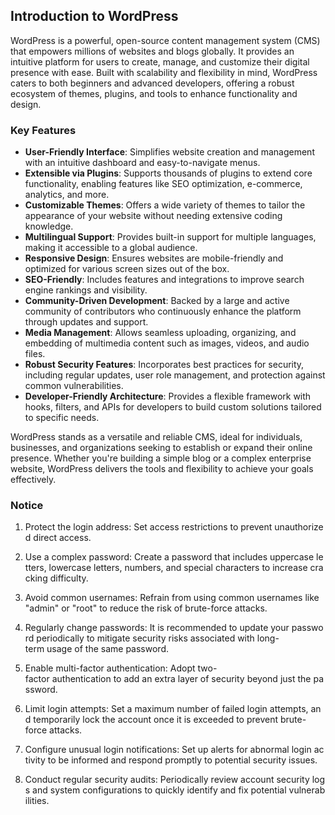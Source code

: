 ## Introduction to WordPress

WordPress is a powerful, open-source content management system (CMS) that empowers millions of websites and blogs globally. It provides an intuitive platform for users to create, manage, and customize their digital presence with ease. Built with scalability and flexibility in mind, WordPress caters to both beginners and advanced developers, offering a robust ecosystem of themes, plugins, and tools to enhance functionality and design.

### Key Features

- **User-Friendly Interface**: Simplifies website creation and management with an intuitive dashboard and easy-to-navigate menus.
- **Extensible via Plugins**: Supports thousands of plugins to extend core functionality, enabling features like SEO optimization, e-commerce, analytics, and more.
- **Customizable Themes**: Offers a wide variety of themes to tailor the appearance of your website without needing extensive coding knowledge.
- **Multilingual Support**: Provides built-in support for multiple languages, making it accessible to a global audience.
- **Responsive Design**: Ensures websites are mobile-friendly and optimized for various screen sizes out of the box.
- **SEO-Friendly**: Includes features and integrations to improve search engine rankings and visibility.
- **Community-Driven Development**: Backed by a large and active community of contributors who continuously enhance the platform through updates and support.
- **Media Management**: Allows seamless uploading, organizing, and embedding of multimedia content such as images, videos, and audio files.
- **Robust Security Features**: Incorporates best practices for security, including regular updates, user role management, and protection against common vulnerabilities.
- **Developer-Friendly Architecture**: Provides a flexible framework with hooks, filters, and APIs for developers to build custom solutions tailored to specific needs.

WordPress stands as a versatile and reliable CMS, ideal for individuals, businesses, and organizations seeking to establish or expand their online presence. Whether you're building a simple blog or a complex enterprise website, WordPress delivers the tools and flexibility to achieve your goals effectively.

### Notice

1.  Protect the login address: Set access restrictions to prevent unauthorized direct access.
    
2.  Use a complex password: Create a password that includes uppercase letters, lowercase letters, numbers, and special characters to increase cracking difficulty.
    
3.  Avoid common usernames: Refrain from using common usernames like "admin" or "root" to reduce the risk of brute-force attacks.
    
4.  Regularly change passwords: It is recommended to update your password periodically to mitigate security risks associated with long-term usage of the same password.
    
5.  Enable multi-factor authentication: Adopt two-factor authentication to add an extra layer of security beyond just the password.
    
6.  Limit login attempts: Set a maximum number of failed login attempts, and temporarily lock the account once it is exceeded to prevent brute-force attacks.
    
7.  Configure unusual login notifications: Set up alerts for abnormal login activity to be informed and respond promptly to potential security issues.
    
8.  Conduct regular security audits: Periodically review account security logs and system configurations to quickly identify and fix potential vulnerabilities.
        